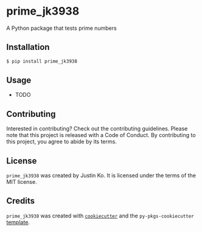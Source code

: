 # prime_jk3938

A Python package that tests prime numbers

## Installation

```bash
$ pip install prime_jk3938
```

## Usage

- TODO

## Contributing

Interested in contributing? Check out the contributing guidelines. Please note that this project is released with a Code of Conduct. By contributing to this project, you agree to abide by its terms.

## License

`prime_jk3938` was created by Justin Ko. It is licensed under the terms of the MIT license.

## Credits

`prime_jk3938` was created with [`cookiecutter`](https://cookiecutter.readthedocs.io/en/latest/) and the `py-pkgs-cookiecutter` [template](https://github.com/py-pkgs/py-pkgs-cookiecutter).

